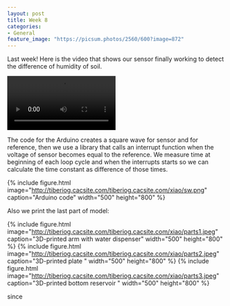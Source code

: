 ```yaml
---
layout: post
title: Week 8
categories:
- General
feature_image: "https://picsum.photos/2560/600?image=872"
---
```

Last week!
Here is the video that shows our sensor finally working to detect the difference of humidity of soil.

<p>
<video controls width="250">
    <source src="http://tiberiog.cacsite.com/tiberiog.cacsite.com/xiao/itworks.mp4" type="video/mp4">
    Your browser does not support HTML5 mp4 video.
</video>  

</p>
The code for the Arduino creates a square wave for sensor and for reference, then we use a library that calls an interrupt function when the voltage of sensor becomes equal to the reference.
We measure time at beginning of each loop cycle and when the interrupts starts so we can calculate the time constant as difference of those times.


{% include figure.html image="http://tiberiog.cacsite.com/tiberiog.cacsite.com/xiao/sw.png" caption="Arduino code" width="500" height="800" %}

Also we print the last part of model:

{% include figure.html image="http://tiberiog.cacsite.com/tiberiog.cacsite.com/xiao/parts1.jpeg" caption="3D-printed arm with water dispenser" width="500" height="800" %}
{% include figure.html image="http://tiberiog.cacsite.com/tiberiog.cacsite.com/xiao/parts2.jpeg" caption="3D-printed plate " width="500" height="800" %}
{% include figure.html image="http://tiberiog.cacsite.com/tiberiog.cacsite.com/xiao/parts3.jpeg" caption="3D-printed bottom reservoir " width="500" height="800" %}

since
